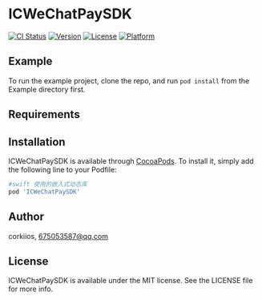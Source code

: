 # ICWeChatPaySDK

[![CI Status](http://img.shields.io/travis/corkiios/ICWeChatPaySDK.svg?style=flat)](https://travis-ci.org/corkiios/ICWeChatPaySDK)
[![Version](https://img.shields.io/cocoapods/v/ICWeChatPaySDK.svg?style=flat)](http://cocoapods.org/pods/ICWeChatPaySDK)
[![License](https://img.shields.io/cocoapods/l/ICWeChatPaySDK.svg?style=flat)](http://cocoapods.org/pods/ICWeChatPaySDK)
[![Platform](https://img.shields.io/cocoapods/p/ICWeChatPaySDK.svg?style=flat)](http://cocoapods.org/pods/ICWeChatPaySDK)

## Example

To run the example project, clone the repo, and run `pod install` from the Example directory first.

## Requirements

## Installation

ICWeChatPaySDK is available through [CocoaPods](http://cocoapods.org). To install
it, simply add the following line to your Podfile:

```ruby
#swift 使用的嵌入式动态库
pod 'ICWeChatPaySDK'
```

## Author

corkiios, 675053587@qq.com

## License

ICWeChatPaySDK is available under the MIT license. See the LICENSE file for more info.
